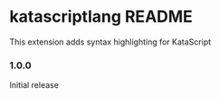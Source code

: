 # katascriptlang README

This extension adds syntax highlighting for KataScript


### 1.0.0

Initial release